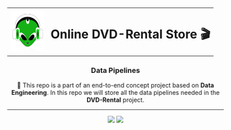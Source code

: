<table align="center">
  <tr>
    <td><img src="readme/imgs/dvd-logo.png" alt="DVD Logo" width="80"/></td>
    <td><h1>Online DVD-Rental Store 🎬</h1></td>
  </tr>
</table>

<h3 align="center">Data Pipelines</h3>


<p align="center">
  🌌 This repo is a part of an end-to-end concept project based on <b>Data Engineering</b>.  
  In this repo we will store all the data pipelines needed in the <b>DVD-Rental</b> project.
</p>

---

<p align="center">
  <a>
    <img src="https://img.shields.io/badge/status-active-brightgreen"/>
  </a>
  <a href="https://python.org">
    <img src="https://img.shields.io/badge/python-3.11%2B-blue"/>
  </a>
</p>
